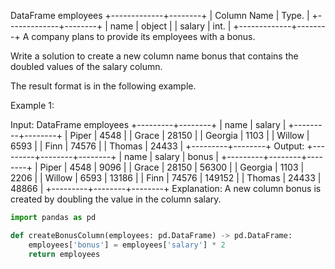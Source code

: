 DataFrame employees
+-------------+--------+
| Column Name | Type.  |
+-------------+--------+
| name        | object |
| salary      | int.   |
+-------------+--------+
A company plans to provide its employees with a bonus.

Write a solution to create a new column name bonus that contains the doubled values of the salary column.

The result format is in the following example.

 

Example 1:

Input:
DataFrame employees
+---------+--------+
| name    | salary |
+---------+--------+
| Piper   | 4548   |
| Grace   | 28150  |
| Georgia | 1103   |
| Willow  | 6593   |
| Finn    | 74576  |
| Thomas  | 24433  |
+---------+--------+
Output:
+---------+--------+--------+
| name    | salary | bonus  |
+---------+--------+--------+
| Piper   | 4548   | 9096   |
| Grace   | 28150  | 56300  |
| Georgia | 1103   | 2206   |
| Willow  | 6593   | 13186  |
| Finn    | 74576  | 149152 |
| Thomas  | 24433  | 48866  |
+---------+--------+--------+
Explanation: 
A new column bonus is created by doubling the value in the column salary.


```py
import pandas as pd

def createBonusColumn(employees: pd.DataFrame) -> pd.DataFrame:
    employees['bonus'] = employees['salary'] * 2
    return employees
```